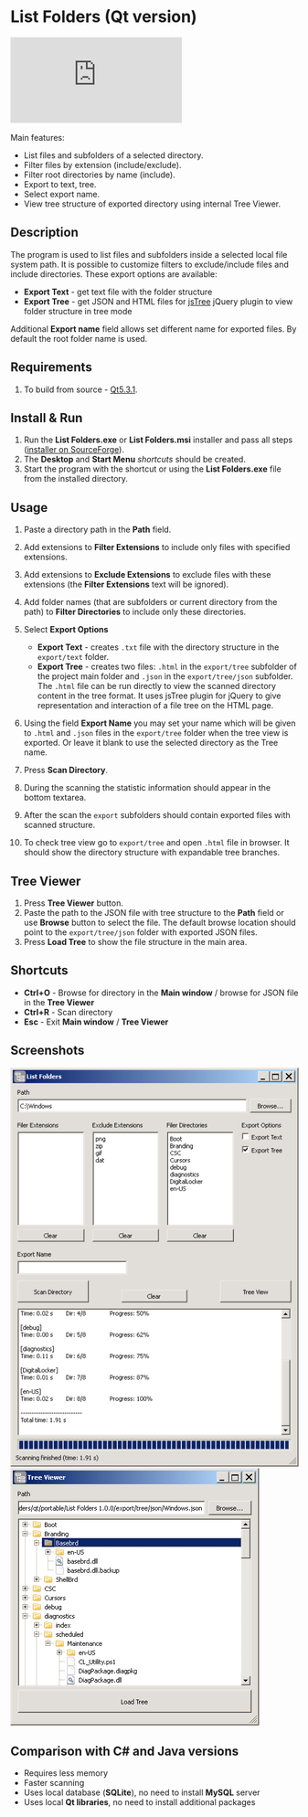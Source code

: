 # List Folders (Qt version)

[![Download List Folders](https://sourceforge.net/sflogo.php?type=11&group_id=2452708)](https://sourceforge.net/projects/listfolders/files/Qt)

Main features:

- List files and subfolders of a selected directory.
- Filter files by extension (include/exclude).
- Filter root directories by name (include).
- Export to text, tree.
- Select export name.
- View tree structure of exported directory using internal Tree Viewer.

## Description

The program is used to list files and subfolders inside a selected local file system path. 
It is possible to customize filters to exclude/include files and include directories. 
These export options are available:

 - **Export Text** - get text file with the folder structure
 - **Export Tree** - get JSON and HTML files for [jsTree](http://jstree.com/) jQuery plugin to view folder structure in tree mode
 
Additional **Export name** field allows set different name for exported files. By default the root folder name is used.


## Requirements

1. To build from source - [Qt5.3.1](http://download.qt.io/official_releases/qt/5.3/5.3.1/).


## Install & Run

1. Run the **List Folders.exe** or **List Folders.msi** installer and pass all steps ([installer on SourceForge](https://sourceforge.net/projects/listfolders/files/Qt/)).
2. The **Desktop** and **Start Menu** *shortcuts* should be created.
3. Start the program with the shortcut or using the **List Folders.exe** file from the installed directory.


## Usage

1. Paste a directory path in the **Path** field.
2. Add extensions to **Filter Extensions** to include only files with specified extensions.
3. Add extensions to **Exclude Extensions** to exclude files with these extensions (the **Filter Extensions** text will be ignored).
4. Add folder names (that are subfolders or current directory from the path) to **Filter Directories** to include only these directories.
5. Select **Export Options**

      - **Export Text** - creates `.txt` file with the directory structure in the `export/text` folder.
      - **Export Tree** - creates two files: `.html` in the `export/tree` subfolder of the project main folder and `.json` in the `export/tree/json` subfolder.
      The `.html` file can be run directly to view the scanned directory content in the tree format. It uses jsTree plugin for jQuery to give representation and interaction of a file tree on the HTML page.  

6. Using the field **Export Name** you may set your name which will be given to `.html` and `.json` files in the `export/tree` folder when the tree view is exported. Or leave it blank to use the selected directory as the Tree name.
7. Press **Scan Directory**.
8. During the scanning the statistic information should appear in the bottom textarea. 
9. After the scan the `export` subfolders should contain exported files with scanned structure.
10. To check tree view go to `export/tree` and open `.html` file in browser. It should show the directory structure with expandable tree branches.


## Tree Viewer

1. Press **Tree Viewer** button.
2. Paste the path to the JSON file with tree structure to the **Path** field or use **Browse** button to select the file. The default browse location should point to the `export/tree/json` folder with exported JSON files.
3. Press **Load Tree** to show the file structure in the main area.


## Shortcuts

- **Ctrl+O** - Browse for directory in the **Main window** / browse for JSON file in the **Tree Viewer**
- **Ctrl+R** - Scan directory
- **Esc** - Exit **Main window** / **Tree Viewer**


## Screenshots

![list-folders-main](/files/list-folders-main.png)
![tree-viewer](/files/tree-viewer.png)


## Comparison with C# and Java versions

- Requires less memory
- Faster scanning
- Uses local database (**SQLite**), no need to install **MySQL** server
- Uses local **Qt libraries**, no need to install additional packages
